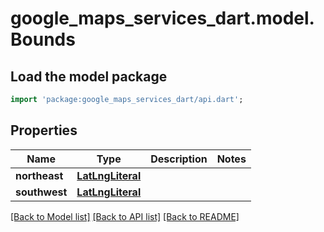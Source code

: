 # google_maps_services_dart.model.Bounds

## Load the model package
```dart
import 'package:google_maps_services_dart/api.dart';
```

## Properties
Name | Type | Description | Notes
------------ | ------------- | ------------- | -------------
**northeast** | [**LatLngLiteral**](LatLngLiteral.md) |  | 
**southwest** | [**LatLngLiteral**](LatLngLiteral.md) |  | 

[[Back to Model list]](../README.md#documentation-for-models) [[Back to API list]](../README.md#documentation-for-api-endpoints) [[Back to README]](../README.md)


